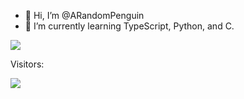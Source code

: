 - 👋 Hi, I’m @ARandomPenguin
- 🌱 I’m currently learning TypeScript, Python, and C.


![](https://github-readme-stats.vercel.app/api/top-langs/?username=ARandomPenguin&show_icons=true&theme=radical)


Visitors:

<img src="https://profile-counter.glitch.me/ARandomPenguin/count.svg" />
<!---
ARandomPenguin/ARandomPenguin is a ✨ special ✨ repository because its `README.md` (this file) appears on your GitHub profile.
You can click the Preview link to take a look at your changes.
--->
